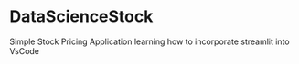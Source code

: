 # DataScienceStock
Simple Stock Pricing Application learning how to incorporate streamlit into VsCode
